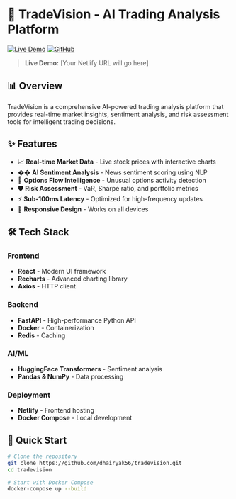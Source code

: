 # 🚀 TradeVision - AI Trading Analysis Platform

[![Live Demo](https://img.shields.io/badge/demo-live-brightgreen)](https://your-site.netlify.app)
[![GitHub](https://img.shields.io/badge/github-repo-blue)](https://github.com/dhairyak56/tradevision)

> **Live Demo:** [Your Netlify URL will go here]

## 📊 Overview

TradeVision is a comprehensive AI-powered trading analysis platform that provides real-time market insights, sentiment analysis, and risk assessment tools for intelligent trading decisions.

## ✨ Features

- 📈 **Real-time Market Data** - Live stock prices with interactive charts
- �� **AI Sentiment Analysis** - News sentiment scoring using NLP
- 🎯 **Options Flow Intelligence** - Unusual options activity detection
- 🛡️ **Risk Assessment** - VaR, Sharpe ratio, and portfolio metrics
- ⚡ **Sub-100ms Latency** - Optimized for high-frequency updates
- 📱 **Responsive Design** - Works on all devices

## 🛠 Tech Stack

### Frontend
- **React** - Modern UI framework
- **Recharts** - Advanced charting library
- **Axios** - HTTP client

### Backend
- **FastAPI** - High-performance Python API
- **Docker** - Containerization
- **Redis** - Caching

### AI/ML
- **HuggingFace Transformers** - Sentiment analysis
- **Pandas & NumPy** - Data processing

### Deployment
- **Netlify** - Frontend hosting
- **Docker Compose** - Local development

## 🚀 Quick Start

```bash
# Clone the repository
git clone https://github.com/dhairyak56/tradevision.git
cd tradevision

# Start with Docker Compose
docker-compose up --build
